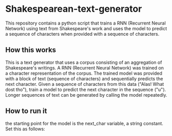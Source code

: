# Shakespearean-text-generator
This repository contains a python script that trains a RNN (Recurrent Neural Network) using text from Shakespeare's work and uses the model to predict a sequence of characters when provided with a sequence of characters.

## How this works
This is a text generator that uses a corpus consisting of an aggregation of Shakespeare's writings.
A RNN (Recurrent Neural Network) was trained on a character representation of the corpus.
The trained model was provided with a block of text (sequence of characters) and sequentially predicts the next character.
Given a sequence of characters from this data ("Alas! What dost tho"), train a model to predict the next character in the sequence ("u"). Longer sequences of text can be generated by calling the model repeatedly.

## How to run it
the starting point for the model is the next_char variable, a string constant. Set this as follows:
```next_char = tf.constant(['Your text here'])
